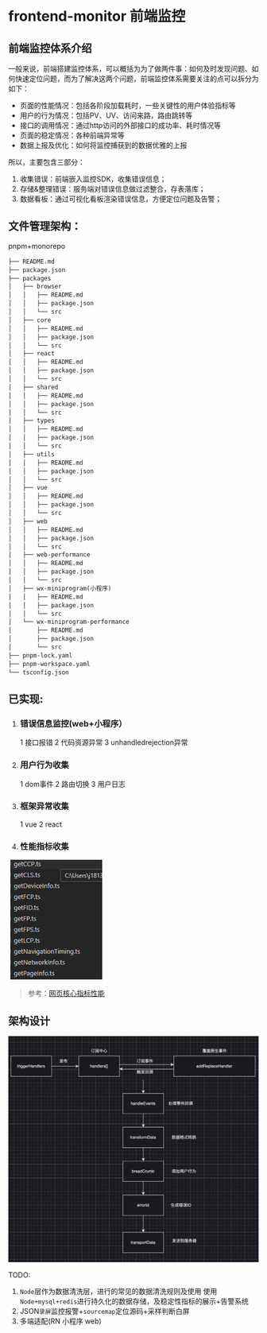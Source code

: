 # frontend-monitor 前端监控

## 前端监控体系介绍

一般来说，前端搭建监控体系，可以概括为为了做两件事：如何及时发现问题、如何快速定位问题，而为了解决这两个问题，前端监控体系需要关注的点可以拆分为如下：

- 页面的性能情况：包括各阶段加载耗时，一些关键性的用户体验指标等
- 用户的行为情况：包括PV、UV、访问来路，路由跳转等
- 接口的调用情况：通过http访问的外部接口的成功率、耗时情况等
- 页面的稳定情况：各种前端异常等
- 数据上报及优化：如何将监控捕获到的数据优雅的上报

所以，主要包含三部分：

1. 收集错误：前端嵌入监控SDK，收集错误信息；
2. 存储&整理错误：服务端对错误信息做过滤整合，存表落库；
3. 数据看板：通过可视化看板渲染错误信息，方便定位问题及告警；

## 文件管理架构：

pnpm+monorepo

```Markdown
├── README.md
├── package.json
├── packages
│   ├── browser
│   │   ├── README.md
│   │   ├── package.json
│   │   └── src
│   ├── core
│   │   ├── README.md
│   │   ├── package.json
│   │   └── src
│   ├── react
│   │   ├── README.md
│   │   ├── package.json
│   │   └── src
│   ├── shared
│   │   ├── README.md
│   │   ├── package.json
│   │   └── src
│   ├── types
│   │   ├── README.md
│   │   ├── package.json
│   │   └── src
│   ├── utils
│   │   ├── README.md
│   │   ├── package.json
│   │   └── src
│   ├── vue
│   │   ├── README.md
│   │   ├── package.json
│   │   └── src
│   ├── web
│   │   ├── README.md
│   │   ├── package.json
│   │   └── src
│   ├── web-performance
│   │   ├── README.md
│   │   ├── package.json
│   │   └── src
│   ├── wx-miniprogram(小程序)
│   │   ├── README.md
│   │   ├── package.json
│   │   └── src
│   └── wx-miniprogram-performance
│       ├── README.md
│       ├── package.json
│       └── src
├── pnpm-lock.yaml
├── pnpm-workspace.yaml
└── tsconfig.json
```

## 已实现:

1. ### 错误信息监控(web+小程序）

   1 接口报错 2 代码资源异常 3 unhandledrejection异常

2. ### 用户行为收集

   1 dom事件 2 路由切换 3 用户日志

3. ### 框架异常收集

   1 vue 2 react

4. ### 性能指标收集

​	![image-20240825185102010](imgs/image-20240825185102010.png)

> 参考：[网页核心指标性能](https://web.dev/articles/vitals?hl=zh-cn)

## 架构设计

![image](imgs/image.png)



TODO:
1. `Node`层作为数据清洗层，进行的常见的数据清洗规则及使用 使用`Node+mysql+redis`进行持久化的数据存储，及稳定性指标的展示+告警系统
2. JSON`录屏`监控报警+`sourcemap`定位源码+采样判断白屏
3. 多端适配(RN 小程序 web)


